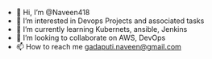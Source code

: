- 👋 Hi, I’m @Naveen418
- 👀 I’m interested in Devops Projects and associated tasks
- 🌱 I’m currently learning Kubernets, ansible, Jenkins
- 💞️ I’m looking to collaborate on AWS, DevOps
- 📫 How to reach me gadaputi.naveen@gmail.com

<!---
Naveen418/Naveen418 is a ✨ special ✨ repository because its `README.md` (this file) appears on your GitHub profile.
You can click the Preview link to take a look at your changes.
--->
